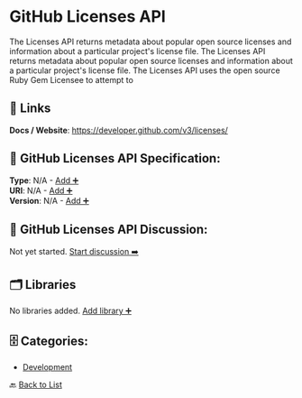 # GitHub Licenses API

The Licenses API returns metadata about popular open source licenses and information about a particular project's license file. The Licenses API returns metadata about popular open source licenses and information about a particular project's license file.  The Licenses API uses the open source Ruby Gem Licensee to attempt to

##  🔗 Links
**Docs / Website**: https://developer.github.com/v3/licenses/

## 🧬 GitHub Licenses API Specification:
**Type**: N/A - [Add ➕](https://github.com/apis-list/apis-list/edit/main/apis.yaml#L7989)  
**URI**: N/A - [Add ➕](https://github.com/apis-list/apis-list/edit/main/apis.yaml#L7989)  
**Version**: N/A - [Add ➕](https://github.com/apis-list/apis-list/edit/main/apis.yaml#L7989)

## 💬 GitHub Licenses API Discussion:
Not yet started. [Start discussion ➡️](https://github.com/apis-list/apis-list/discussions/new)

## 🗂️ Libraries

No libraries added. [Add library ➕](https://github.com/apis-list/apis-list/edit/main/apis.yaml#L7989)    


## 🗄️ Categories:
- [Development](https://github.com/apis-list/apis-list#development-)

🔙  [Back to List](https://github.com/apis-list/apis-list)
